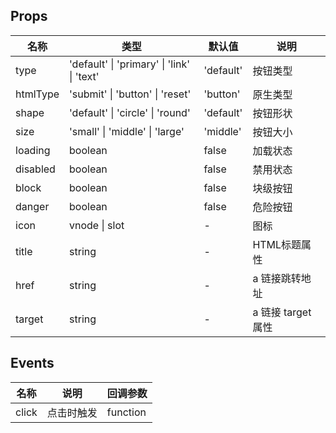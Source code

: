 ## Props

| 名称     | 类型                                       | 默认值    | 说明               |
| -------- | ------------------------------------------ | --------- | ------------------ |
| type     | 'default' \| 'primary' \| 'link' \| 'text' | 'default' | 按钮类型           |
| htmlType | 'submit' \| 'button' \| 'reset'            | 'button'  | 原生类型           |
| shape    | 'default' \| 'circle' \| 'round'           | 'default' | 按钮形状           |
| size     | 'small' \| 'middle' \| 'large'             | 'middle'  | 按钮大小           |
| loading  | boolean                                    | false     | 加载状态           |
| disabled | boolean                                    | false     | 禁用状态           |
| block    | boolean                                    | false     | 块级按钮           |
| danger   | boolean                                    | false     | 危险按钮           |
| icon     | vnode \| slot                              | -         | 图标               |
| title    | string                                     | -         | HTML标题属性       |
| href     | string                                     | -         | a 链接跳转地址     |
| target   | string                                     | -         | a 链接 target 属性 |

## Events

| 名称  | 说明       | 回调参数 |
| ----- | ---------- | -------- |
| click | 点击时触发 | function |
